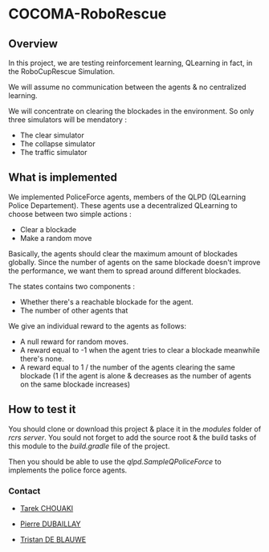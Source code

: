 # COCOMA-RoboRescue

## Overview
In this project, we are testing reinforcement learning, QLearning in fact, in the RoboCupRescue Simulation.


We will assume no communication between the agents & no centralized learning.

We will concentrate on clearing the blockades in the environment. So only three simulators will be mendatory : 

* The clear simulator
* The collapse simulator
* The traffic simulator


## What is implemented
We implemented PoliceForce agents, members of the QLPD (QLearning Police Departement). These agents use a decentralized QLearning to choose between two simple actions : 
* Clear a blockade
* Make a random move

Basically, the agents should clear the maximum amount of blockades globally. Since the number of agents on the same blockade doesn't improve the performance, we want them to spread around different blockades.

The states contains two components : 
* Whether there's a reachable blockade for the agent.
* The number of other agents that 

We give an individual reward to the agents as follows:

* A null reward for random moves.
* A reward equal to -1 when the agent tries to clear a blockade meanwhile there's none.
* A reward equal to 1 / the number of the agents clearing the same blockade (1 if the agent is alone & decreases as the number of agents on the same blockade increases)


## How to test it
You should clone or download this project & place it in the *modules* folder of *rcrs server*. You sould not forget to add the source root & the build tasks of this module to the *build.gradle* file of the project.

Then you should be able to use the *qlpd.SampleQPoliceForce* to implements the police force agents.


### Contact

* [Tarek CHOUAKI](mailto:tkchouaki@icloud.com)

* [Pierre DUBAILLAY](mailto:pierredubaillay@outlook.fr)

* [Tristan DE BLAUWE](mailto:tdb.work@outlook.fr)
